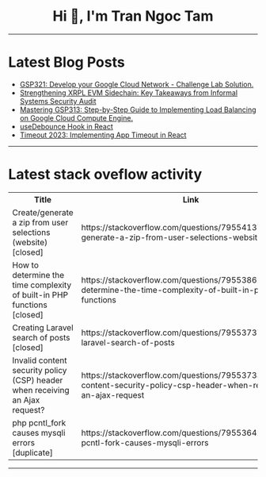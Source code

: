 <h1 align="center">Hi 👋, I'm Tran Ngoc Tam</h1>

---

# Latest Blog Posts 
<!-- BLOG-POST-LIST:START -->
- [GSP321: Develop your Google Cloud Network - Challenge Lab Solution.](https://dev.to/emmanueloloke/gsp321-develop-your-google-cloud-network-challenge-lab-solution-1nl0)
- [Strengthening XRPL EVM Sidechain: Key Takeaways from Informal Systems Security Audit](https://dev.to/ripplexdev/strengthening-xrpl-evm-sidechain-key-takeaways-from-informal-systems-security-audit-4dme)
- [Mastering GSP313: Step-by-Step Guide to Implementing Load Balancing on Google Cloud Compute Engine.](https://dev.to/emmanueloloke/mastering-gsp313-step-by-step-guide-to-implementing-load-balancing-on-google-cloud-compute-engine-4h27)
- [useDebounce Hook in React](https://dev.to/joodi/usedebounce-hook-in-react-48gi)
- [Timeout 2023: Implementing App Timeout in React](https://dev.to/emmanueloloke/timeout-2023-implementing-app-timeout-in-react-5bhi)
<!-- BLOG-POST-LIST:END -->

---

# Latest stack oveflow activity
<table>
  <tr><th>Title</th><th>Link</th></tr>
  <!-- STACKOVERFLOW:START --><tr><td>Create/generate a zip from user selections &lpar;website&rpar; [closed]</td><td>https://stackoverflow.com/questions/79554137/create-generate-a-zip-from-user-selections-website</td></tr><tr><td>How to determine the time complexity of built-in PHP functions [closed]</td><td>https://stackoverflow.com/questions/79553865/how-to-determine-the-time-complexity-of-built-in-php-functions</td></tr><tr><td>Creating Laravel search of posts [closed]</td><td>https://stackoverflow.com/questions/79553737/creating-laravel-search-of-posts</td></tr><tr><td>Invalid content security policy &lpar;CSP&rpar; header when receiving an Ajax request?</td><td>https://stackoverflow.com/questions/79553733/invalid-content-security-policy-csp-header-when-receiving-an-ajax-request</td></tr><tr><td>php pcntl_fork causes mysqli errors [duplicate]</td><td>https://stackoverflow.com/questions/79553642/php-pcntl-fork-causes-mysqli-errors</td></tr><!-- STACKOVERFLOW:END -->
</table>

---



